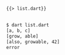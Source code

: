 <!--
title: List
-->

<pre>
<code class="hljs dart">{{> list.dart}}
</code>
</pre>

```bash
$ dart list.dart
[a, b, c]
[grow, able]
[also, growable, 42]
error
```
